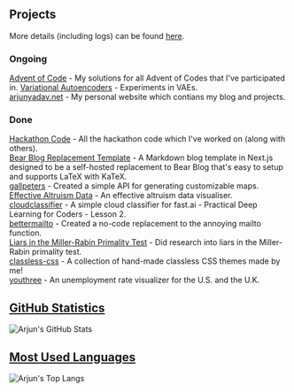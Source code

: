 ## Projects
More details (including logs) can be found [here](https://arjunyadav.net/projects).

### Ongoing
[Advent of Code](https://github.com/y-arjun-y/aoc) - My solutions for all Advent of Codes that I've participated in.
[Variational Autoencoders](https://github.com/y-arjun-y/variational-autoencoders) - Experiments in VAEs.  
[arjunyadav.net](https://github.com/y-arjun-y/arjunyadav) - My personal website which contians my blog and projects.  

### Done
[Hackathon Code](https://github.com/y-arjun-y/hackathon-code) - All the hackathon code which I've worked on (along with others).  
[Bear Blog Replacement Template](https://github.com/y-arjun-y/bear-blog-replacement-template) - A Markdown blog template in Next.js designed to be a self-hosted replacement to Bear Blog that's easy to setup and supports LaTeX with KaTeX.   
[gallpeters](https://github.com/y-arjun-y/gallpeters) - Created a simple API for generating customizable maps.  
[Effective Altruism Data](https://github.com/hamishhuggard/ea_data_viz) - An effective altruism data visualiser.  
[cloudclassifier](https://github.com/y-arjun-y/cloudclassifier) - A simple cloud classifier for fast.ai - Practical Deep Learning for Coders - Lesson 2.  
[bettermailto](https://github.com/bettermailto/bettermailto) - Created a no-code replacement to the annoying mailto function.  
[Liars in the Miller-Rabin Primality Test](https://github.com/y-arjun-y/liars-miller-rabin) - Did research into liars in the Miller-Rabin primality test.  
[classless-css](https://github.com/y-arjun-y/classless-css) - A collection of hand-made classless CSS themes made by me!  
[youthree](https://github.com/y-arjun-y/youthree) - An unemployment rate visualizer for the U.S. and the U.K. 

## [GitHub Statistics](https://github.com/anuraghazra/github-readme-stats)
![Arjun's GitHub Stats](https://github-readme-stats.vercel.app/api?username=y-arjun-y&count_private=true&theme=shadow_blue)

## [Most Used Languages](https://github.com/anuraghazra/github-readme-stats)
![Arjun's Top Langs](https://github-readme-stats.vercel.app/api/top-langs/?username=y-arjun-y&theme=shadow_blue)
